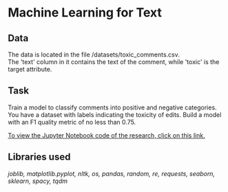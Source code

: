 # Machine Learning for Text
## Data
The data is located in the file /datasets/toxic_comments.csv.<br> 
The 'text' column in it contains the text of the comment, while 'toxic' is the target attribute.

## Task
Train a model to classify comments into positive and negative categories. You have a dataset with labels indicating the toxicity of edits. Build a model with an F1 quality metric of no less than 0.75.

<a href="https://github.com/DimaDoesCode/Yandex_Practicum-Machine_Learning_for_Text/blob/master/numerical_analysis/machine_learning_for_text.ipynb">To view the Jupyter Notebook code of the research, click on this link.</a>

## Libraries used
<i>joblib, matplotlib.pyplot, nltk, os, pandas, random, re, requests, seaborn, sklearn, spacy, tqdm</i>